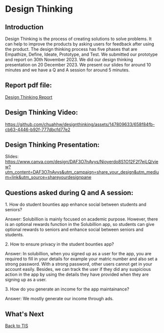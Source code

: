 # Design Thinking 
<h2>Introduction</h2>
<p>Design Thinking is the process of creating solutions to solve problems.  It can help to improve the products by asking users for feedback after using the product.
The design thinking process has five phases that are Empathize, Define, Ideate, Prototype, and Test. We submitted our prototype and report on 30th November 2023. We did our design thinking presentation on 20 December 2023. We present our slides for around 10 minutes and we have a Q and A session for around 5 minutes.</p>

<h2>Report pdf file: </h2>
<p>
  <a href="https://github.com/chuahhw/TIS/files/14034809/Section.5.Group.4.5.pdf">Design Thinking Report</a></p>
</p>

<h2>Design Thinking Video: </h2>

https://github.com/chuahhw/designthinking/assets/147809633/658f84fb-cb63-4446-b92f-777dbcfd77e2

<h2>Design Thinking Presentation: </h2>
<p>Slides:
<a href= https://www.canva.com/design/DAF3O7nAvys/Nioyerdo8S1O12F2f7ejLQ/view?utm_content=DAF3O7nAvys&utm_campaign=share_your_design&utm_medium=link&utm_source=shareyourdesignpanel">https://www.canva.com/design/DAF3O7nAvys/Nioyerdo8S1O12F2f7ejLQ/view?utm_content=DAF3O7nAvys&utm_campaign=share_your_design&utm_medium=link&utm_source=shareyourdesignpane</a></p>

<h2>Questions asked during Q and A session: </h2>
<p>1. How do student bounties app enhance social between students and seniors?</p>
<p>Answer: Solubillion is mainly focused on academic purpose. However, there is an optional rewards function in the Solubillion app, so students can give optional rewards to seniors and enhance social between seniors and students.</p>
<p>2. How to ensure privacy in the student bounties app?</p>
<p>Answer: In solubillion, when you signed up as a user for the app, you are required to fill in your details for example your matric number and also set a strong password. With a strong password, other users cannot get in your account easily. Besides, we can track the user if they did any suspicious action in the app by using the details they have provided when they are signing up as a user. </p>
<p>3. How do you generate an income for the app maintainance?</p>
<p>Answer: We mostly generate our income through ads. </p>


<h2>What's Next</h2>

<a href="https://github.com/chuahhw/tis">Back to TIS</a>















